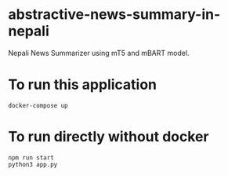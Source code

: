 # abstractive-news-summary-in-nepali
Nepali News Summarizer using mT5 and mBART model.
# To run this application
```
docker-compose up
```
# To run directly without docker
```hfn
npm run start
python3 app.py
```

